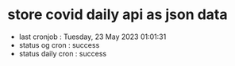 # store covid daily api as json data

- last cronjob : Tuesday, 23 May 2023 01:01:31
- status og cron : success
- status daily cron : success
      
      